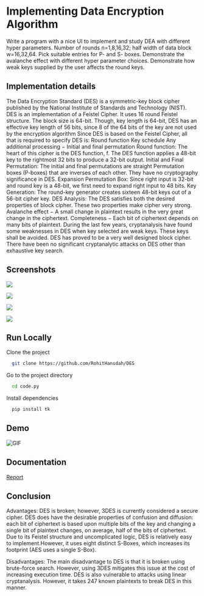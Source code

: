
# Implementing Data Encryption Algorithm


Write a program with a nice UI to implement and study DEA with different hyper
parameters.
Number of rounds n=1,8,16,32; half width of data block w=16,32,64. Pick suitable
entries for P- and S- boxes.
Demonstrate the avalanche effect with different hyper parameter choices.
Demonstrate how weak keys supplied by the user affects the round keys.
## Implementation details


The Data Encryption Standard (DES)
is a symmetric-key block cipher published by the
National Institute of Standards and Technology (NIST).
DES is an implementation of a Feistel Cipher. It uses 16 round Feistel structure.
The block size is 64-bit. Though, key length is 64-bit,
DES has an effective key length of 56 bits, since 8 of the
64 bits of the key are not used by the encryption algorithm
Since DES is based on the Feistel Cipher, all that is required to specify DES is:
Round function
Key schedule
Any additional processing − Initial and final permutation
Round function:
The heart of this cipher is the DES function, f.
The DES function applies a 48-bit key to the rightmost 32 bits to produce a 32-bit
output.
Initial and Final Permutation:
The initial and final permutations are straight Permutation boxes (P-boxes)
that are inverses of each other.
They have no cryptography significance in DES.
Expansion Permutation Box:
Since right input is 32-bit and round key is a 48-bit,
we first need to expand right input to 48 bits.
Key Generation:
The round-key generator creates sixteen 48-bit keys out of a 56-bit cipher key.
DES Analysis:
The DES satisfies both the desired properties of block cipher. These two properties
make cipher very strong.
Avalanche effect − A small change in plaintext results in the very great change in
the ciphertext.
Completeness − Each bit of ciphertext depends on many bits of plaintext.
During the last few years, cryptanalysis have found some weaknesses in DES when key
selected are weak keys.
These keys shall be avoided.
DES has proved to be a very well designed block cipher.
There have been no significant cryptanalytic attacks on DES other than exhaustive
key search.

## Screenshots

![](https://user-images.githubusercontent.com/44118554/140682975-b5e00ef2-1604-4407-bfb7-c47bc826dc63.PNG)

![](https://user-images.githubusercontent.com/44118554/140682830-896086f4-0ce5-44b2-b2cd-8cf13706126a.PNG)

![](https://user-images.githubusercontent.com/44118554/140683132-af39835c-db86-4a31-a7ad-566fc9c48add.PNG)

![](https://user-images.githubusercontent.com/44118554/140683299-c55945d6-ecde-4559-b1be-77b2ded80c8d.PNG)

## Run Locally

Clone the project

```bash
  git clone https://github.com/RohitHansdah/DES
```

Go to the project directory

```bash
  cd code.py
```

Install dependencies

```bash
  pip install tk
```




## Demo

![GIF](https://i.makeagif.com/media/11-08-2021/1PDBjk.gif=100x20)


## Documentation

[Report](https://drive.google.com/file/d/1Q9hHzj1NJsNhgF-DCb5eVFSC4w-CBHtY/view?usp=sharing)


## Conclusion

Advantages:
DES is broken; however, 3DES is currently considered a secure cipher.
DES does have the desirable properties of confusion and diffusion:
each bit of ciphertext is based upon multiple bits of the key and changing a single
bit of plaintext changes, on average, half of the bits of ciphertext.
Due to its Feistel structure and uncomplicated logic, DES is relatively easy to
implement.However, it uses eight distinct S-Boxes, which increases its footprint (AES uses a
single S-Box).

Disadvantages:
The main disadvantage to DES is that it is broken using brute-force search.
However, using 3DES mitigates this issue at the cost of increasing execution time.
DES is also vulnerable to attacks using linear cryptanalysis. However, it takes 247
known plaintexts to break DES in this manner.
